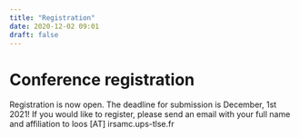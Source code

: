 ```yaml
---
title: "Registration"
date: 2020-12-02 09:01
draft: false
---
```


# Conference registration

Registration is now open. The deadline for submission is December, 1st 2021!
If you would like to register, please send an email with your full name and affiliation to loos [AT] irsamc.ups-tlse.fr


